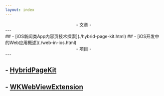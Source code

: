 ```yaml
---
layout: index
---
```


<center> - 文章 - </center>
---
<br>
## -  [iOS新闻类App内容页技术探索](./hybrid-page-kit.html)
## -  [iOS开发中的Web应用概述](./web-in-ios.html)

<br>
<center> - 项目 - </center>
---
<br>

## - [HybridPageKit](https://github.com/dequan1331/HybridPageKit) 
## - [WKWebViewExtension](https://github.com/dequan1331/WKWebViewExtension) 
